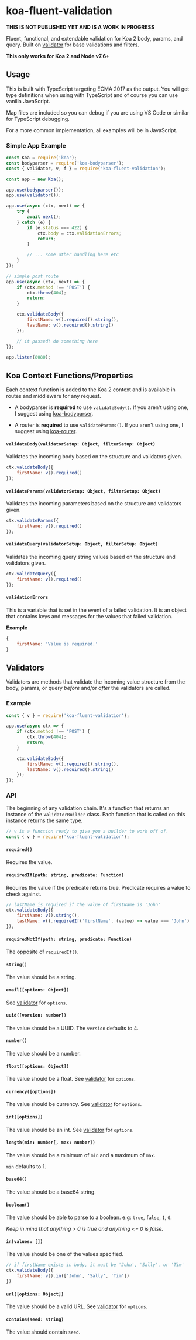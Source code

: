 # koa-fluent-validation

**THIS IS NOT PUBLISHED YET AND IS A WORK IN PROGRESS**

Fluent, functional, and extendable validation for Koa 2 body, params, and query. Built on [validator](https://github.com/chriso/validator.js/) for base validations and filters.

**This only works for Koa 2 and Node v7.6+**

## Usage
This is built with TypeScript targeting ECMA 2017 as the output. You will get type definitions when using with TypeScript and of course you can use vanilla JavaScript.

Map files are included so you can debug if you are using VS Code or similar for TypeScript debugging.

For a more common implementation, all examples will be in JavaScript.

### Simple App Example
```js
const Koa = require('koa');
const bodyparser = require('koa-bodyparser');
const { validator, v, f } = require('koa-fluent-validation');

const app = new Koa();

app.use(bodyparser());
app.use(validator());

app.use(async (ctx, next) => {
    try {
        await next();
    } catch (e) {
        if (e.status === 422) {
            ctx.body = ctx.validationErrors;
            return;
        }

        // ... some other handling here etc
    }
});

// simple post route
app.use(async (ctx, next) => {
    if (ctx.method !== 'POST') {
        ctx.throw(404);
        return;
    }

    ctx.validateBody({
        firstName: v().required().string(),
        lastName: v().required().string()
    });

    // it passed! do something here
});

app.listen(8080);
```
## Koa Context Functions/Properties
Each context function is added to the Koa 2 context and is available in routes and middleware for any request.

* A bodyparser is **required** to use `validateBody()`. If you aren't using one, I suggest using [koa-bodyparser](https://github.com/koajs/bodyparser).

* A router is **required** to use `validateParams()`. If you aren't using one, I suggest using [koa-router](https://github.com/alexmingoia/koa-router).

#### `validateBody(validatorSetup: Object, filterSetup: Object)`
Validates the incoming body based on the structure and validators given.

```js
ctx.validateBody({
    firstName: v().required()
});
```

#### `validateParams(validatorSetup: Object, filterSetup: Object)`
Validates the incoming parameters based on the structure and validators given.

```js
ctx.validateParams({
    firstName: v().required()
});
```

#### `validateQuery(validatorSetup: Object, filterSetup: Object)`
Validates the incoming query string values based on the structure and validators given.

```js
ctx.validateQuery({
    firstName: v().required()
});
```

#### `validationErrors`
This is a variable that is set in the event of a failed validation. It is an object that contains keys and messages for the values that failed validation.

**Example**
```js
{
    firstName: 'Value is required.'
}
```

## Validators
Validators are methods that validate the incoming value structure from the body, params, or query *before* and/or *after* the validators are called.

### Example
```js
const { v } = require('koa-fluent-validation');

app.use(async ctx => {
    if (ctx.method !== 'POST') {
        ctx.throw(404);
        return;
    }

    ctx.validateBody({
        firstName: v().required().string(),
        lastName: v().required().string()
    });
});
```

### API
The beginning of any validation chain. It's a function that returns an instance of the `ValidatorBuilder` class. Each function that is called on this instance returns the same type.

```js
// v is a function ready to give you a builder to work off of.
const { v } = require('koa-fluent-validation');
```

#### `required()`
Requires the value.

#### `requiredIf(path: string, predicate: Function)`
Requires the value if the predicate returns true. Predicate requires a value to check against.

```js
// lastName is required if the value of firstName is 'John'
ctx.validateBody({
    firstName: v().string(),
    lastName: v().requiredIf('firstName', (value) => value === 'John')
});
```

#### `requiredNotIf(path: string, predicate: Function)`
The opposite of `requiredIf()`.

#### `string()`
The value should be a string.

#### `email([options: Object])`
See [validator](https://github.com/chriso/validator.js) for `options`.

#### `uuid([version: number])`
The value should be a UUID. The `version` defaults to 4.

#### `number()`
The value should be a number.

#### `float([options: Object])`
The value should be a float. See [validator](https://github.com/chriso/validator.js) for `options`.

#### `currency([options])`
The value should be currency. See [validator](https://github.com/chriso/validator.js) for `options`.

#### `int([options])`
The value should be an int. See [validator](https://github.com/chriso/validator.js) for `options`.

#### `length(min: number[, max: number])`
The value should be a minimum of `min` and a maximum of `max`. 

`min` defaults to 1.

#### `base64()`
The value should be a base64 string.

#### `boolean()`
The value should be able to parse to a boolean. e.g: `true`, `false`, `1`, `0`.

*Keep in mind that anything > 0 is true and anything <= 0 is false.*

#### `in(values: [])`
The value should be one of the values specified.

```js
// if firstName exists in body, it must be 'John', 'Sally', or 'Tim'
ctx.validateBody({
    firstName: v().in(['John', 'Sally', 'Tim'])
})
```

#### `url([options: Object])`
The value should be a valid URL. See [validator](https://github.com/chriso/validator.js) for `options`.

#### `contains(seed: string)`
The value should contain `seed`.

<!-- ## Filters
Filters are methods that manipulate the incoming value structure from the body, params, or query *before* or *after* the validators are called.

### Example

```js
const { v, f } = require('koa-fluent-validation');

app.use(async ctx => {
    if (ctx.method !== 'POST') {
        ctx.throw(404);
        return;
    }

    ctx.validateBody({
        firstName: v().required().string(),
        lastName: v().required().string()
    }, {
        before: {
            firstName: f().trim(),
            lastName: f().trim()
        },
        after: {
            firstName: f().upper(),
            lastName: f().upper()
        }
    });
});
```

### API
The beginning of any filter chain. It's a function that returns an instance of the `FilterBuilder` class. Each function that is called on this instance returns the same type.

*This is identical to the `ValidatorBuilder` in usage.*
 -->
